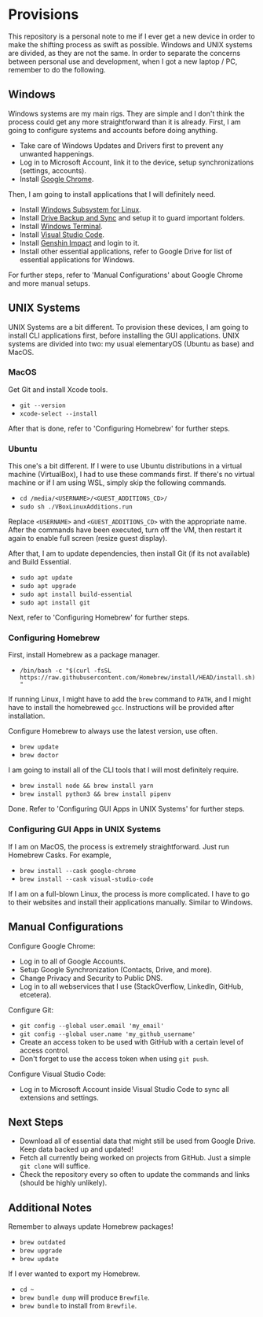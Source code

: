 # Provisions

This repository is a personal note to me if I ever get a new device in order to make the shifting process as swift as possible. Windows and UNIX systems are divided, as they are not the same. In order to separate the concerns between personal use and development, when I got a new laptop / PC, remember to do the following.

## Windows

Windows systems are my main rigs. They are simple and I don't think the process could get any more straightforward than it is already. First, I am going to configure systems and accounts before doing anything.

- Take care of Windows Updates and Drivers first to prevent any unwanted happenings.
- Log in to Microsoft Account, link it to the device, setup synchronizations (settings, accounts).
- Install [Google Chrome](https://www.google.com/chrome/).

Then, I am going to install applications that I will definitely need.

- Install [Windows Subsystem for Linux](https://docs.microsoft.com/en-us/windows/wsl/install-win10).
- Install [Drive Backup and Sync](https://www.google.com/drive/download/) and setup it to guard important folders.
- Install [Windows Terminal](https://docs.microsoft.com/en-us/windows/terminal/get-started).
- Install [Visual Studio Code](https://code.visualstudio.com/).
- Install [Genshin Impact](https://genshin.mihoyo.com/) and login to it.
- Install other essential applications, refer to Google Drive for list of essential applications for Windows.

For further steps, refer to 'Manual Configurations' about Google Chrome and more manual setups.

## UNIX Systems

UNIX Systems are a bit different. To provision these devices, I am going to install CLI applications first, before installing the GUI applications. UNIX systems are divided into two: my usual elementaryOS (Ubuntu as base) and MacOS.

### MacOS

Get Git and install Xcode tools.

- `git --version`
- `xcode-select --install`

After that is done, refer to 'Configuring Homebrew' for further steps.

### Ubuntu

This one's a bit different. If I were to use Ubuntu distributions in a virtual machine (VirtualBox), I had to use these commands first. If there's no virtual machine or if I am using WSL, simply skip the following commands.

- `cd /media/<USERNAME>/<GUEST_ADDITIONS_CD>/`
- `sudo sh ./VBoxLinuxAdditions.run`

Replace `<USERNAME>` and `<GUEST_ADDITIONS_CD>` with the appropriate name. After the commands have been executed, turn off the VM, then restart it again to enable full screen (resize guest display).

After that, I am to update dependencies, then install Git (if its not available) and Build Essential.

- `sudo apt update`
- `sudo apt upgrade`
- `sudo apt install build-essential`
- `sudo apt install git`

Next, refer to 'Configuring Homebrew' for further steps.

### Configuring Homebrew

First, install Homebrew as a package manager.

- `/bin/bash -c "$(curl -fsSL https://raw.githubusercontent.com/Homebrew/install/HEAD/install.sh)"`

If running Linux, I might have to add the `brew` command to `PATH`, and I might have to install the homebrewed `gcc`. Instructions will be provided after installation.

Configure Homebrew to always use the latest version, use often.

- `brew update`
- `brew doctor`

I am going to install all of the CLI tools that I will most definitely require.

- `brew install node && brew install yarn`
- `brew install python3 && brew install pipenv`

Done. Refer to 'Configuring GUI Apps in UNIX Systems' for further steps.

### Configuring GUI Apps in UNIX Systems

If I am on MacOS, the process is extremely straightforward. Just run Homebrew Casks. For example,

- `brew install --cask google-chrome`
- `brew install --cask visual-studio-code`

If I am on a full-blown Linux, the process is more complicated. I have to go to their websites and install their applications manually. Similar to Windows.

## Manual Configurations

Configure Google Chrome:

- Log in to all of Google Accounts.
- Setup Google Synchronization (Contacts, Drive, and more).
- Change Privacy and Security to Public DNS.
- Log in to all webservices that I use (StackOverflow, LinkedIn, GitHub, etcetera).

Configure Git:

- `git config --global user.email 'my_email'`
- `git config --global user.name 'my_github_username'`
- Create an access token to be used with GitHub with a certain level of access control.
- Don't forget to use the access token when using `git push`.

Configure Visual Studio Code:

- Log in to Microsoft Account inside Visual Studio Code to sync all extensions and settings.

## Next Steps

- Download all of essential data that might still be used from Google Drive. Keep data backed up and updated!
- Fetch all currently being worked on projects from GitHub. Just a simple `git clone` will suffice.
- Check the repository every so often to update the commands and links (should be highly unlikely).

## Additional Notes

Remember to always update Homebrew packages!

- `brew outdated`
- `brew upgrade`
- `brew update`

If I ever wanted to export my Homebrew.

- `cd ~`
- `brew bundle dump` will produce `Brewfile`.
- `brew bundle` to install from `Brewfile`.
